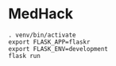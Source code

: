 # MedHack

```
. venv/bin/activate
export FLASK_APP=flaskr
export FLASK_ENV=development
flask run
```
